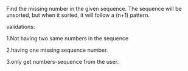 Find the missing number in the given sequence. The sequence will be unsorted, but when it sorted, it will follow a (n+1) pattern.

validations:

1.Not having two same numbers in the sequence

2.having one missing sequence number.

3.only get numbers-sequence from the user.